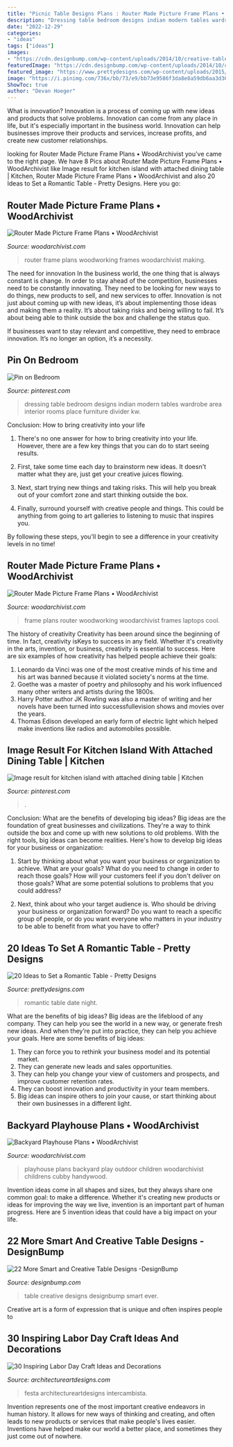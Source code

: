 ```yaml
---
title: "Picnic Table Designs Plans : Router Made Picture Frame Plans • Woodarchivist"
description: "Dressing table bedroom designs indian modern tables wardrobe area interior rooms place furniture divider kw"
date: "2022-12-29"
categories:
- "ideas"
tags: ["ideas"]
images:
- "https://cdn.designbump.com/wp-content/uploads/2014/10/creative-table-design-37.jpg"
featuredImage: "https://cdn.designbump.com/wp-content/uploads/2014/10/creative-table-design-37.jpg"
featured_image: "https://www.prettydesigns.com/wp-content/uploads/2015/08/20-ideas-to-set-a-romantic-table13.jpg"
image: "https://i.pinimg.com/736x/bb/73/e9/bb73e9586f3da8e8a59db6aa3d3643de.jpg"
ShowToc: true
author: "Devan Hoeger"
---
```



What is innovation?
Innovation is a process of coming up with new ideas and products that solve problems. Innovation can come from any place in life, but it's especially important in the business world. Innovation can help businesses improve their products and services, increase profits, and create new customer relationships.

	

		
looking for Router Made Picture Frame Plans • WoodArchivist you've came to the right page. We have 8 Pics about Router Made Picture Frame Plans • WoodArchivist like Image result for kitchen island with attached dining table | Kitchen, Router Made Picture Frame Plans • WoodArchivist and also 20 Ideas to Set a Romantic Table - Pretty Designs. Here you go:
		
    
## Router Made Picture Frame Plans • WoodArchivist

<img loading=lazy src="http://woodarchivist.com/wp-content/uploads/2017/04/3436-Router-Made-Picture-Frame-Plans-5.jpg" onerror="this.onerror=null;this.src='https://tse1.mm.bing.net/th?id=OIP.ybNlZWkvL4JLEw1jSwh0jAAAAA&amp;pid=15.1';" alt="Router Made Picture Frame Plans • WoodArchivist">

_Source: woodarchivist.com_

>router frame plans woodworking frames woodarchivist making. 

	

The need for innovation
In the business world, the one thing that is always constant is change. In order to stay ahead of the competition, businesses need to be constantly innovating. They need to be looking for new ways to do things, new products to sell, and new services to offer.
Innovation is not just about coming up with new ideas, it’s about implementing those ideas and making them a reality. It’s about taking risks and being willing to fail. It’s about being able to think outside the box and challenge the status quo.

If businesses want to stay relevant and competitive, they need to embrace innovation. It’s no longer an option, it’s a necessity.

    
## Pin On Bedroom

<img loading=lazy src="https://i.pinimg.com/736x/c4/fd/3d/c4fd3d04e5f3c6e2ee2cb3a9eff0449f--dressing-table-design-dressing-tables.jpg" onerror="this.onerror=null;this.src='https://tse4.mm.bing.net/th?id=OIP.EmOf4IY5leYQGZeMxDpLLwHaJ4&amp;pid=15.1';" alt="Pin on Bedroom">

_Source: pinterest.com_

>dressing table bedroom designs indian modern tables wardrobe area interior rooms place furniture divider kw. 

	

Conclusion: How to bring creativity into your life
1. There's no one answer for how to bring creativity into your life. However, there are a few key things that you can do to start seeing results.
2. First, take some time each day to brainstorm new ideas. It doesn't matter what they are, just get your creative juices flowing.

3. Next, start trying new things and taking risks. This will help you break out of your comfort zone and start thinking outside the box.

4. Finally, surround yourself with creative people and things. This could be anything from going to art galleries to listening to music that inspires you.

By following these steps, you'll begin to see a difference in your creativity levels in no time!

    
## Router Made Picture Frame Plans • WoodArchivist

<img loading=lazy src="http://woodarchivist.com/wp-content/uploads/2017/04/3436-Router-Made-Picture-Frame-Plans-4.jpg" onerror="this.onerror=null;this.src='https://tse3.mm.bing.net/th?id=OIP.n8X3lPouoyO5pufQR7ZJYwHaKD&amp;pid=15.1';" alt="Router Made Picture Frame Plans • WoodArchivist">

_Source: woodarchivist.com_

>frame plans router woodworking woodarchivist frames laptops cool. 

	

The history of creativity
Creativity has been around since the beginning of time. In fact, creativity isKeys to success in any field. Whether it's creativity in the arts, invention, or business, creativity is essential to success. Here are six examples of how creativity has helped people achieve their goals: 
1. Leonardo da Vinci was one of the most creative minds of his time and his art was banned because it violated society's norms at the time. 
2. Goethe was a master of poetry and philosophy and his work influenced many other writers and artists during the 1800s. 
3. Harry Potter author JK Rowling was also a master of writing and her novels have been turned into successfullevision shows and movies over the years. 
4. Thomas Edison developed an early form of electric light which helped make inventions like radios and automobiles possible. 

    
## Image Result For Kitchen Island With Attached Dining Table | Kitchen

<img loading=lazy src="https://i.pinimg.com/736x/bb/73/e9/bb73e9586f3da8e8a59db6aa3d3643de.jpg" onerror="this.onerror=null;this.src='https://tse2.mm.bing.net/th?id=OIP.dWX-7ewJfjgx4QuhM6dQoAHaES&amp;pid=15.1';" alt="Image result for kitchen island with attached dining table | Kitchen">

_Source: pinterest.com_

>. 

	

Conclusion: What are the benefits of developing big ideas?
Big ideas are the foundation of great businesses and civilizations. They're a way to think outside the box and come up with new solutions to old problems. With the right tools, big ideas can become realities. Here's how to develop big ideas for your business or organization:
1. Start by thinking about what you want your business or organization to achieve. What are your goals? What do you need to change in order to reach those goals? How will your customers feel if you don't deliver on those goals? What are some potential solutions to problems that you could address?

2. Next, think about who your target audience is. Who should be driving your business or organization forward? Do you want to reach a specific group of people, or do you want everyone who matters in your industry to be able to benefit from what you have to offer?

    
## 20 Ideas To Set A Romantic Table - Pretty Designs

<img loading=lazy src="https://www.prettydesigns.com/wp-content/uploads/2015/08/20-ideas-to-set-a-romantic-table13.jpg" onerror="this.onerror=null;this.src='https://tse2.mm.bing.net/th?id=OIP.2IQ7SrVe--TlzsIdek4c3wHaLI&amp;pid=15.1';" alt="20 Ideas to Set a Romantic Table - Pretty Designs">

_Source: prettydesigns.com_

>romantic table date night. 

	

What are the benefits of big ideas?
Big ideas are the lifeblood of any company. They can help you see the world in a new way, or generate fresh new ideas. And when they’re put into practice, they can help you achieve your goals. Here are some benefits of big ideas: 
1. They can force you to rethink your business model and its potential market.
2. They can generate new leads and sales opportunities.
3. They can help you change your view of customers and prospects, and improve customer retention rates. 
4. They can boost innovation and productivity in your team members. 
5. Big ideas can inspire others to join your cause, or start thinking about their own businesses in a different light. 

    
## Backyard Playhouse Plans • WoodArchivist

<img loading=lazy src="http://woodarchivist.com/wp-content/uploads/2017/02/3072-Backyard-Playhouse-Plans-3.jpg" onerror="this.onerror=null;this.src='https://tse4.mm.bing.net/th?id=OIP.QVK0YpgNu8Pg875_jqZ7_wHaKJ&amp;pid=15.1';" alt="Backyard Playhouse Plans • WoodArchivist">

_Source: woodarchivist.com_

>playhouse plans backyard play outdoor children woodarchivist childrens cubby handywood. 

	

Invention ideas come in all shapes and sizes, but they always share one common goal: to make a difference. Whether it's creating new products or ideas for improving the way we live, invention is an important part of human progress. Here are 5 invention ideas that could have a big impact on your life.

    
## 22 More Smart And Creative Table Designs -DesignBump

<img loading=lazy src="https://cdn.designbump.com/wp-content/uploads/2014/10/creative-table-design-37.jpg" onerror="this.onerror=null;this.src='https://tse1.mm.bing.net/th?id=OIP.ztVi7ZXVvNJlSgRditmYFgHaEX&amp;pid=15.1';" alt="22 More Smart and Creative Table Designs -DesignBump">

_Source: designbump.com_

>table creative designs designbump smart ever. 

	

Creative art is a form of expression that is unique and often inspires people to

    
## 30 Inspiring Labor Day Craft Ideas And Decorations

<img loading=lazy src="https://www.architectureartdesigns.com/wp-content/uploads/2013/08/2143.jpg" onerror="this.onerror=null;this.src='https://tse2.mm.bing.net/th?id=OIP.j1LQypMwSvluPtXuxLVPfAHaE8&amp;pid=15.1';" alt="30 Inspiring Labor Day Craft Ideas and Decorations">

_Source: architectureartdesigns.com_

>festa architectureartdesigns intercambista. 

	

Invention represents one of the most important creative endeavors in human history. It allows for new ways of thinking and creating, and often leads to new products or services that make people's lives easier. Inventions have helped make our world a better place, and sometimes they just come out of nowhere.


